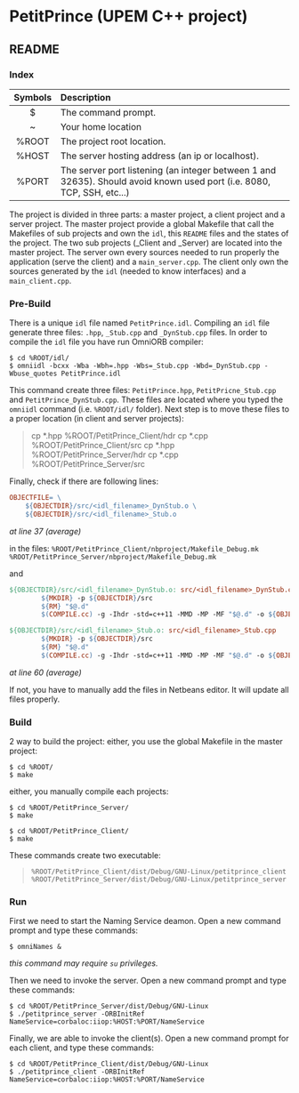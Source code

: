 PetitPrince (UPEM C++ project)
=========================
## README

### Index

Symbols|Description
:----:|:----------
$|The command prompt.
~|Your home location
%ROOT|The project root location.
%HOST|The server hosting address (an ip or localhost).
%PORT|The server port listening (an integer between 1 and 32635). Should avoid known used port (i.e. 8080, TCP, SSH, etc...)

The project is divided in three parts: a master project, a client project and a server project.
The master project provide a global Makefile that call the Makefiles of sub projects and own the `idl`, this `README` files and the states of the project.
The two sub projects (_Client and _Server) are located into the master project.
The server own every sources needed to run properly the application (serve the client) and a `main_server.cpp`.
The client only own the sources generated by the `idl` (needed to know interfaces) and a `main_client.cpp`.

### Pre-Build
There is a unique `idl` file named `PetitPrince.idl`.
Compiling an `idl` file generate three files: `.hpp`, `_Stub.cpp` and `_DynStub.cpp` files.
In order to compile the `idl` file you have run OmniORB compiler:
```shell
$ cd %ROOT/idl/
$ omniidl -bcxx -Wba -Wbh=.hpp -Wbs=_Stub.cpp -Wbd=_DynStub.cpp -Wbuse_quotes PetitPrince.idl
```
This command create three files: `PetitPrince.hpp`, `PetitPricne_Stub.cpp` and `PetitPrince_DynStub.cpp`.
These files are located where you typed the `omniidl` command (i.e. `%ROOT/idl/` folder).
Next step is to move these files to a proper location (in client and server projects):
> cp *.hpp %ROOT/PetitPrince_Client/hdr
> cp *.cpp %ROOT/PetitPrince_Client/src
> cp *.hpp %ROOT/PetitPrince_Server/hdr
> cp *.cpp %ROOT/PetitPrince_Server/src

Finally, check if there are following lines:
```Makefile
OBJECTFILE= \
    ${OBJECTDIR}/src/<idl_filename>_DynStub.o \
    ${OBJECTDIR}/src/<idl_filename>_Stub.o
```
*at line 37 (average)*

in the files:
`%ROOT/PetitPrince_Client/nbproject/Makefile_Debug.mk`
`%ROOT/PetitPrince_Server/nbproject/Makefile_Debug.mk`

and

```Makefile
${OBJECTDIR}/src/<idl_filename>_DynStub.o: src/<idl_filename>_DynStub.cpp
        ${MKDIR} -p ${OBJECTDIR}/src
        ${RM} "$@.d"
        $(COMPILE.cc) -g -Ihdr -std=c++11 -MMD -MP -MF "$@.d" -o ${OBJECTDIR}/src/<idl_filename>_DynStub.o src/<idl_filename>_DynStub.cpp

${OBJECTDIR}/src/<idl_filename>_Stub.o: src/<idl_filename>_Stub.cpp
        ${MKDIR} -p ${OBJECTDIR}/src
        ${RM} "$@.d"
        $(COMPILE.cc) -g -Ihdr -std=c++11 -MMD -MP -MF "$@.d" -o ${OBJECTDIR}/src/<idl_filename>_Stub.o src/<idl_filename>_Stub.cpp
```
*at line 60 (average)*

If not, you have to manually add the files in Netbeans editor.
It will update all files properly.


### Build

2 way to build the project:
either, you use the global Makefile in the master project:
```shell
$ cd %ROOT/
$ make
```
either, you manually compile each projects:
```shell
$ cd %ROOT/PetitPrince_Server/
$ make

$ cd %ROOT/PetitPrince_Client/
$ make
```
These commands create two executable:
> `%ROOT/PetitPrince_Client/dist/Debug/GNU-Linux/petitprince_client`
> `%ROOT/PetitPrince_Server/dist/Debug/GNU-Linux/petitprince_server`

### Run
First we need to start the Naming Service deamon.
Open a new command prompt and type these commands:
```shell
$ omniNames &
```
*this command may require `su` privileges.*

Then we need to invoke the server.
Open a new command prompt and type these commands:
```shell
$ cd %ROOT/PetitPrince_Server/dist/Debug/GNU-Linux
$ ./petitprince_server -ORBInitRef NameService=corbaloc:iiop:%HOST:%PORT/NameService
```

Finally, we are able to invoke the client(s).
Open a new command prompt for each client, and type these commands:

```shell
$ cd %ROOT/PetitPrince_Client/dist/Debug/GNU-Linux
$ ./petitprince_client -ORBInitRef NameService=corbaloc:iiop:%HOST:%PORT/NameService
```
